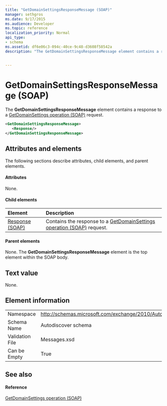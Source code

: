 ```yaml
---
title: "GetDomainSettingsResponseMessage (SOAP)"
manager: sethgros
ms.date: 9/17/2015
ms.audience: Developer
ms.topic: reference
localization_priority: Normal
api_type:
- schema
ms.assetid: df6e06c3-094c-40ce-9c48-d3608f58542a
description: "The GetDomainSettingsResponseMessage element contains a response to a GetDomainSettings operation (SOAP) request."
 
 
---
```


# GetDomainSettingsResponseMessage (SOAP)

The **GetDomainSettingsResponseMessage** element contains a response to a [GetDomainSettings operation (SOAP)](getdomainsettings-operation-soap.md) request. 
  
```XML
<GetDomainSettingsResponseMessage>
   <Response/>
</GetDomainSettingsResponseMessage>
```

## Attributes and elements

The following sections describe attributes, child elements, and parent elements.
  
#### Attributes

None.
  
#### Child elements

|**Element**|**Description**|
|:-----|:-----|
|[Response (SOAP)](response-soap.md) <br/> |Contains the response to a [GetDomainSettings operation (SOAP)](getdomainsettings-operation-soap.md) request.  <br/> |
   
#### Parent elements

None. The **GetDomainSettingsResponseMessage** element is the top element within the SOAP body. 
  
## Text value

None.
  
## Element information

|||
|:-----|:-----|
|Namespace  <br/> |http://schemas.microsoft.com/exchange/2010/Autodiscover  <br/> |
|Schema Name  <br/> |Autodiscover schema  <br/> |
|Validation File  <br/> |Messages.xsd  <br/> |
|Can be Empty  <br/> |True  <br/> |
   
## See also

#### Reference

[GetDomainSettings operation (SOAP)](getdomainsettings-operation-soap.md)


